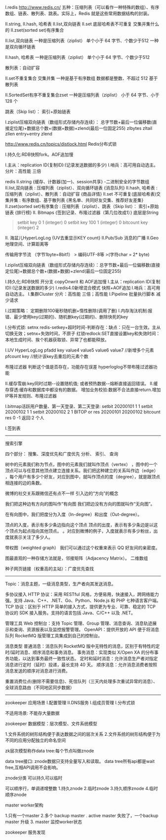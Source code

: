 I.redis http://www.redis.cn/
五种：压缩列表（可以看作一种特殊的数组）、有序数组、链表、散列表、跳表。实际上，Redis 就是这些常用数据结构的封装。
  
II.string,
II.hash, 哈希表
II.list,双向链表
II.set 底层哈希表不可重复 交集并集什么的
II.zset(sorted set)有序集合
 
  

 
 
 II.list,双向链表
 一种是压缩列表（ziplist） 单个小于 64 字节、个数少于512
 一种是双向循环链表
 
 
 II.hash, 哈希表
 一种是压缩列表（ziplist）   单个小于 64 字节、个数少于512
 
 散列表：自动扩容
 
 
 II.set不重复集合 交集并集
一种是基于有序数组  数据都是整数、不超过 512
 基于散列表
 
II.SortedSet有序不重复集合zset
 一种是压缩列表（ziplist）  小于 64 字节、小于 128 个

跳表（Skip list）： 索引+原始链表




 I.ziplist压缩双向链表（数组形式存储内存连续）：
 总字节数+最后一位偏移数(直接定位尾)+数据总个数+(数据+数据)+zlend(最后一位固定255)
 zlbytes
 zltail
 zllen
 entry+entry
 zlend
 
 
 http://www.redis.cn/topics/distlock.html
 Redis分布式锁
 
 I.持久化:RDB快照fork。AOF追加慢
 
 I.主从：replication ID(复制ID):(记录发送数据的多少)
 I.哨兵：高可用自动选主。分片：高性能 三倍





redis
II.string   {缓存、计数器(加一)、session共享} -二进制安全的字节数组 
II.list,双向链表 : 压缩列表（ziplist）、双向循环链表  {消息队列}
II.hash, 哈希表 : 压缩列表（ziplist）、散列表：自动扩容  {商品详情}
II.set 不可重复(底层哈希表)交集并集 : 有序数组、基于散列表 {黑名单、共同好友交集、推荐好友差集}
II.zset(sorted set)有序集合 : 压缩列表（ziplist）、跳表（Skip list）： 索引+原始链表  {排行榜}
II. Bitmaps  {签到记录、布隆过滤器（第几位改成1）}  底层是String
> setbit key 0 1
(integer) 0
> setbit key 100 1
(integer) 0
> bitcount key
(integer) 2


II. 海盆儿HyperLogLog  {UV去重显示KEY count}
II.Pub/Sub   消息的广播
II.Geo 地理空间、计算距离等

传输用字节流       （字节1byte=8bit1） > 编码UTF-8等 >(字符char = 2* byte)


I.ziplist压缩双向链表（数组形式存储内存连续）：总字节数+最后一位偏移数(直接定位尾)+数据总个数+(数据+数据)+zlend(最后一位固定255)

I.持久化:RDB快照 开分支 copyOnwrit 和  AOF追加慢
I.主从：replication ID(复制ID):(记录发送数据的多少)
I.redis4.0新增混合模式 快照+AOF追加
I.哨兵：高可用自动选主。
I.集群Cluster 分片：高性能 三倍；高性能
I.Pipeline 批量执行脚本 减少请求

I.过期策略：  定期删除100毫秒随机删+惰性删除(调用了删)
I.内存淘汰机制:报错、最少使用key(过期的)、随机删key(过期的)、删除快死的key



I.分布式锁:
setnx  redis-setkey+超时时间-判断存在：缺点：只在一台生效。主从切换无效；setnx+失效时间，不原子
红锁redlock:SET直接设置key和失效时间： 本地生成时间、挨个机器获取锁、异常了也都能释放。

I.UV HyperLogLog
pfadd key value4 value5 value6 value7  //新增多个元素
pfcount key //统计该key去重后的元素个数

布隆过滤器 判断这个值是否存在，功能存在误差 hyperloglog不带布隆过滤器功能


II.缓存雪崩:key同时过期--设置随机值; 或者预热数据--熔断直接返回错误。
II.缓存穿透:缓存和数据库中都没有的数据。
增加业务校验:数据不合法直接return.增加IP等并发规则、布隆过滤器



I.bitmap活跃用户数量、第一天登录、第二天登录:
setbit 20200101  1 1
setbit 20200102  1 1
setbit 20200102  2 1
BITOP  or res 20200101 20200102
bitcount res 0 -1
返回:2 个人
 
I.签到表


 --------------------------------------------------------------------------
 
搜索引擎

四个部分：
搜集、深度优先和广度优先
分析、
索引、
查询
 
 
 树中的元素我们称为节点，图中的元素我们就叫作顶点（vertex）
 ，图中的一个顶点可以与任意其他顶点建立连接关系。我们把这种建立的关系叫作边（edge）
 ，每个用户有多少个好友，对应到图中，就叫作顶点的度（degree），就是跟顶点相连接的边的条数。
 
 微博的社交关系跟微信还有点不一样 引入边的“方向”的概念
 
 
 我们把这种边有方向的图叫作“有向图
 我们把边没有方向的图就叫作“无向图”。
 
 在有向图中，我们把度分为入度（In-degree）和出度（Out-degree）。
 
 顶点的入度，表示有多少条边指向这个顶点
 顶点的出度，表示有多少条边是以这个顶点为起点指向其他顶点。  。对应到微博的例子，入度就表示有多少粉丝，出度就表示关注了多少人。
 
 带权图（weighted graph） 我们可以通过这个权重来表示 QQ 好友间的亲密度。
 
 
 图最直观的一种存储方法就是，邻接矩阵（Adjacency Matrix）。 二维数组
 
 
 
 
种子网页链接（权重高的主站）：广度优先查找
 
 
 
 
 
 ---------------------------------------------------------------------------
 
 Topic：消息主题，一级消息类型，生产者向其发送消息。
 
 
 
 多协议接入
 HTTP 协议：采用 RESTful 风格，方便易用，快速接入，跨网络能力强。支持 Java、C++、.NET、Go、Python、Node.js 和 PHP 七种语言客户端。
 TCP 协议：区别于 HTTP 简单的接入方式，提供更为专业、可靠、稳定的 TCP 协议的 SDK 接入服务。支持的语言包括 Java、C/C++ 以及 .NET。
 
 
 
 管理工具
 Web 控制台：支持 Topic 管理、Group 管理、消息查询、消息轨迹展示和查询、资源报表以及监控报警管理。
 OpenAPI：提供开放的 API 便于将消息队列 RocketMQ 版管理工具集成到自己的控制台。 
 
 
 消息类型
普通消息：消息队列 RocketMQ 版中无特性的消息，区别于有特性的定时/延时消息、顺序消息和事务消息。
事务消息：实现类似 X/Open XA 的分布事务功能，以达到事务最终一致性状态。
定时和延时消息：允许消息生产者对指定消息进行定时（延时）投递，最长支持 40 天。
顺序消息：允许消息消费者按照消息发送的顺序对消息进行消费。

 
 
 
重置消费位点(删除不需要信息)、死信队列（三天内处理多次重试异常的消息）、全球消息路由（不同地区同步数据）
 
 
 
 
 
 
 ------------------------------------------------------
 
 zookeeper 应用场景
 I.配置管理
 II.DNS服务
 I.组成员管理
 I.分布式锁
 
 
 
 不适用场景:
 不能存大量数据
 
 zookeeper 数据模型：层次模型、文件系统模型

1.文件系统的树形结构便于表达数据之间的层次关系
2.文件系统的树形结构便于为不同的应用分配独立的命名空间

zk层次模型称作data tree:每个节点叫做znode


data tree接口:
znode数据只支持全量写入和读取。
data tree所有api都是wait free,互相API调用不会影响。



znode分类
可以持久可以临时

可以顺序行，单调递增整数
1.持久znode
2.临时znode
3.持久顺序znode 
4.临时顺序znode




master worker架构

1.只有一个master
2.多个 backup master . active master 失败了，一个backup master 升级
3. master 监控worker状态

 
 zookeeper 服务发现
 
 